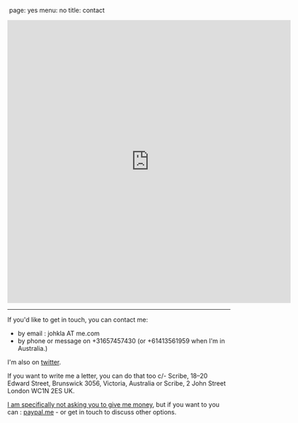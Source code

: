 ​                                                                                                                                                                                                                                                                                                                                   page: yes
menu: no
title: contact

<div style="text-align:center"><iframe src="https://docs.google.com/forms/d/e/1FAIpQLSehYJX5PxwxtQ_IO8q90sOtQFqUBg2L4rcilCiUGsY0wqCbaQ/viewform?embedded=true" width="640" height="640" frameborder="0" marginheight="0" marginwidth="0">hello! wait a sec...?</iframe></div>

------

If you'd like to get in touch, you can contact me:

- by email : johkla AT me.com 
- by phone or message on +31657457430 (or +61413561959 when I'm in Australia.)

I'm also on [twitter](https://twitter.com/johklab). 

If you want to write me a letter, you can do that too c/- Scribe, 18–20 Edward Street, Brunswick 3056, Victoria, Australia or Scribe, 2 John Street London WC1N 2ES UK. 

[I am specifically not asking you to give me money](don't-say-monetize), but if you want to you can : [paypal.me](https://www.paypal.me/johannesk) - or get in touch to discuss other options.

